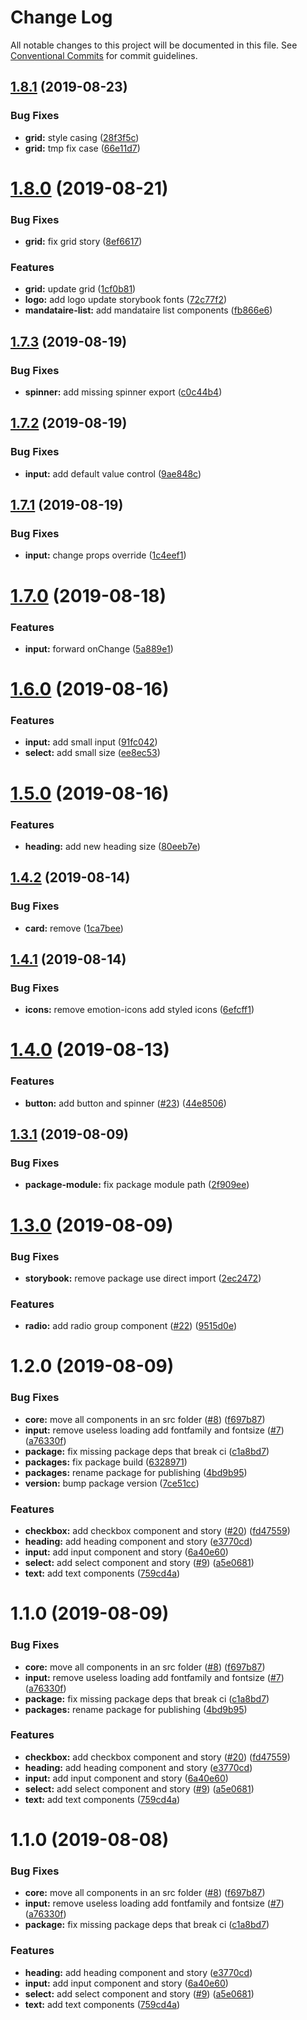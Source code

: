 # Change Log

All notable changes to this project will be documented in this file.
See [Conventional Commits](https://conventionalcommits.org) for commit guidelines.

## [1.8.1](https://github.com/SocialGouv/emjpm-design-system/compare/@socialgouv/emjpm-ui-core@1.8.0...@socialgouv/emjpm-ui-core@1.8.1) (2019-08-23)


### Bug Fixes

* **grid:** style casing ([28f3f5c](https://github.com/SocialGouv/emjpm-design-system/commit/28f3f5c))
* **grid:** tmp fix case ([66e11d7](https://github.com/SocialGouv/emjpm-design-system/commit/66e11d7))





# [1.8.0](https://github.com/SocialGouv/emjpm-design-system/compare/@socialgouv/emjpm-ui-core@1.7.3...@socialgouv/emjpm-ui-core@1.8.0) (2019-08-21)


### Bug Fixes

* **grid:** fix grid story ([8ef6617](https://github.com/SocialGouv/emjpm-design-system/commit/8ef6617))


### Features

* **grid:** update grid ([1cf0b81](https://github.com/SocialGouv/emjpm-design-system/commit/1cf0b81))
* **logo:** add logo update storybook fonts ([72c77f2](https://github.com/SocialGouv/emjpm-design-system/commit/72c77f2))
* **mandataire-list:** add mandataire list components ([fb866e6](https://github.com/SocialGouv/emjpm-design-system/commit/fb866e6))





## [1.7.3](https://github.com/SocialGouv/emjpm-design-system/compare/@socialgouv/emjpm-ui-core@1.7.2...@socialgouv/emjpm-ui-core@1.7.3) (2019-08-19)


### Bug Fixes

* **spinner:** add missing spinner export ([c0c44b4](https://github.com/SocialGouv/emjpm-design-system/commit/c0c44b4))





## [1.7.2](https://github.com/SocialGouv/emjpm-design-system/compare/@socialgouv/emjpm-ui-core@1.7.1...@socialgouv/emjpm-ui-core@1.7.2) (2019-08-19)


### Bug Fixes

* **input:** add default value control ([9ae848c](https://github.com/SocialGouv/emjpm-design-system/commit/9ae848c))





## [1.7.1](https://github.com/SocialGouv/emjpm-design-system/compare/@socialgouv/emjpm-ui-core@1.7.0...@socialgouv/emjpm-ui-core@1.7.1) (2019-08-19)


### Bug Fixes

* **input:** change props override ([1c4eef1](https://github.com/SocialGouv/emjpm-design-system/commit/1c4eef1))





# [1.7.0](https://github.com/SocialGouv/emjpm-design-system/compare/@socialgouv/emjpm-ui-core@1.6.0...@socialgouv/emjpm-ui-core@1.7.0) (2019-08-18)


### Features

* **input:** forward onChange ([5a889e1](https://github.com/SocialGouv/emjpm-design-system/commit/5a889e1))





# [1.6.0](https://github.com/SocialGouv/emjpm-design-system/compare/@socialgouv/emjpm-ui-core@1.5.0...@socialgouv/emjpm-ui-core@1.6.0) (2019-08-16)


### Features

* **input:** add small input ([91fc042](https://github.com/SocialGouv/emjpm-design-system/commit/91fc042))
* **select:** add small size ([ee8ec53](https://github.com/SocialGouv/emjpm-design-system/commit/ee8ec53))





# [1.5.0](https://github.com/SocialGouv/emjpm-design-system/compare/@socialgouv/emjpm-ui-core@1.4.2...@socialgouv/emjpm-ui-core@1.5.0) (2019-08-16)


### Features

* **heading:** add new heading size ([80eeb7e](https://github.com/SocialGouv/emjpm-design-system/commit/80eeb7e))





## [1.4.2](https://github.com/SocialGouv/emjpm-design-system/compare/@socialgouv/emjpm-ui-core@1.4.1...@socialgouv/emjpm-ui-core@1.4.2) (2019-08-14)


### Bug Fixes

* **card:** remove ([1ca7bee](https://github.com/SocialGouv/emjpm-design-system/commit/1ca7bee))





## [1.4.1](https://github.com/SocialGouv/emjpm-design-system/compare/@socialgouv/emjpm-ui-core@1.4.0...@socialgouv/emjpm-ui-core@1.4.1) (2019-08-14)


### Bug Fixes

* **icons:** remove emotion-icons add styled icons ([6efcff1](https://github.com/SocialGouv/emjpm-design-system/commit/6efcff1))





# [1.4.0](https://github.com/SocialGouv/emjpm-design-system/compare/@socialgouv/emjpm-ui-core@1.3.1...@socialgouv/emjpm-ui-core@1.4.0) (2019-08-13)


### Features

* **button:** add button and spinner ([#23](https://github.com/SocialGouv/emjpm-design-system/issues/23)) ([44e8506](https://github.com/SocialGouv/emjpm-design-system/commit/44e8506))





## [1.3.1](https://github.com/SocialGouv/emjpm-design-system/compare/@socialgouv/emjpm-ui-core@1.3.0...@socialgouv/emjpm-ui-core@1.3.1) (2019-08-09)


### Bug Fixes

* **package-module:** fix package module path ([2f909ee](https://github.com/SocialGouv/emjpm-design-system/commit/2f909ee))





# [1.3.0](https://github.com/SocialGouv/emjpm-design-system/compare/@socialgouv/emjpm-ui-core@1.2.0...@socialgouv/emjpm-ui-core@1.3.0) (2019-08-09)


### Bug Fixes

* **storybook:** remove package use direct import ([2ec2472](https://github.com/SocialGouv/emjpm-design-system/commit/2ec2472))


### Features

* **radio:** add radio group component ([#22](https://github.com/SocialGouv/emjpm-design-system/issues/22)) ([9515d0e](https://github.com/SocialGouv/emjpm-design-system/commit/9515d0e))





# 1.2.0 (2019-08-09)


### Bug Fixes

* **core:** move all components in an src folder ([#8](https://github.com/SocialGouv/emjpm-design-system/issues/8)) ([f697b87](https://github.com/SocialGouv/emjpm-design-system/commit/f697b87))
* **input:** remove useless loading add fontfamily and fontsize ([#7](https://github.com/SocialGouv/emjpm-design-system/issues/7)) ([a76330f](https://github.com/SocialGouv/emjpm-design-system/commit/a76330f))
* **package:** fix missing package deps that break ci ([c1a8bd7](https://github.com/SocialGouv/emjpm-design-system/commit/c1a8bd7))
* **packages:** fix package build ([6328971](https://github.com/SocialGouv/emjpm-design-system/commit/6328971))
* **packages:** rename package for publishing ([4bd9b95](https://github.com/SocialGouv/emjpm-design-system/commit/4bd9b95))
* **version:** bump package version ([7ce51cc](https://github.com/SocialGouv/emjpm-design-system/commit/7ce51cc))


### Features

* **checkbox:** add checkbox component and story ([#20](https://github.com/SocialGouv/emjpm-design-system/issues/20)) ([fd47559](https://github.com/SocialGouv/emjpm-design-system/commit/fd47559))
* **heading:** add heading component and story ([e3770cd](https://github.com/SocialGouv/emjpm-design-system/commit/e3770cd))
* **input:** add input component and story ([6a40e60](https://github.com/SocialGouv/emjpm-design-system/commit/6a40e60))
* **select:** add select component and story ([#9](https://github.com/SocialGouv/emjpm-design-system/issues/9)) ([a5e0681](https://github.com/SocialGouv/emjpm-design-system/commit/a5e0681))
* **text:** add text components ([759cd4a](https://github.com/SocialGouv/emjpm-design-system/commit/759cd4a))





# 1.1.0 (2019-08-09)


### Bug Fixes

* **core:** move all components in an src folder ([#8](https://github.com/SocialGouv/emjpm-design-system/issues/8)) ([f697b87](https://github.com/SocialGouv/emjpm-design-system/commit/f697b87))
* **input:** remove useless loading add fontfamily and fontsize ([#7](https://github.com/SocialGouv/emjpm-design-system/issues/7)) ([a76330f](https://github.com/SocialGouv/emjpm-design-system/commit/a76330f))
* **package:** fix missing package deps that break ci ([c1a8bd7](https://github.com/SocialGouv/emjpm-design-system/commit/c1a8bd7))
* **packages:** rename package for publishing ([4bd9b95](https://github.com/SocialGouv/emjpm-design-system/commit/4bd9b95))


### Features

* **checkbox:** add checkbox component and story ([#20](https://github.com/SocialGouv/emjpm-design-system/issues/20)) ([fd47559](https://github.com/SocialGouv/emjpm-design-system/commit/fd47559))
* **heading:** add heading component and story ([e3770cd](https://github.com/SocialGouv/emjpm-design-system/commit/e3770cd))
* **input:** add input component and story ([6a40e60](https://github.com/SocialGouv/emjpm-design-system/commit/6a40e60))
* **select:** add select component and story ([#9](https://github.com/SocialGouv/emjpm-design-system/issues/9)) ([a5e0681](https://github.com/SocialGouv/emjpm-design-system/commit/a5e0681))
* **text:** add text components ([759cd4a](https://github.com/SocialGouv/emjpm-design-system/commit/759cd4a))





# 1.1.0 (2019-08-08)


### Bug Fixes

* **core:** move all components in an src folder ([#8](https://github.com/SocialGouv/emjpm-design-system/issues/8)) ([f697b87](https://github.com/SocialGouv/emjpm-design-system/commit/f697b87))
* **input:** remove useless loading add fontfamily and fontsize ([#7](https://github.com/SocialGouv/emjpm-design-system/issues/7)) ([a76330f](https://github.com/SocialGouv/emjpm-design-system/commit/a76330f))
* **package:** fix missing package deps that break ci ([c1a8bd7](https://github.com/SocialGouv/emjpm-design-system/commit/c1a8bd7))


### Features

* **heading:** add heading component and story ([e3770cd](https://github.com/SocialGouv/emjpm-design-system/commit/e3770cd))
* **input:** add input component and story ([6a40e60](https://github.com/SocialGouv/emjpm-design-system/commit/6a40e60))
* **select:** add select component and story ([#9](https://github.com/SocialGouv/emjpm-design-system/issues/9)) ([a5e0681](https://github.com/SocialGouv/emjpm-design-system/commit/a5e0681))
* **text:** add text components ([759cd4a](https://github.com/SocialGouv/emjpm-design-system/commit/759cd4a))
